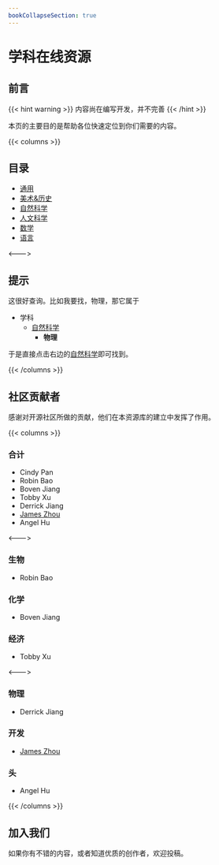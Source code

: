 ```yaml
---
bookCollapseSection: true
---
```


# 学科在线资源

## 前言

{{< hint warning >}}
内容尚在编写开发，并不完善
{{< /hint >}}

本页的主要目的是帮助各位快速定位到你们需要的内容。

{{< columns >}}

## 目录

- [通用](通用/)
- [美术&历史](美术历史/)
- [自然科学](自然科学/)
- [人文科学](人文科学/)
- [数学](数学/)
- [语言](语言/)

<--->

## 提示

这很好查询。比如我要找，物理，那它属于

- 学科
  - [自然科学](自然科学/)
    - **物理**

于是直接点击右边的[自然科学](自然科学/)即可找到。

{{< /columns >}}

## 社区贡献者

感谢对开源社区所做的贡献，他们在本资源库的建立中发挥了作用。

{{< columns >}}

### 合计

- Cindy Pan
- Robin Bao
- Boven Jiang
- Tobby Xu
- Derrick Jiang
- [James Zhou](https://jamesflare.com)
- Angel Hu

<--->

### 生物
- Robin Bao

### 化学

- Boven Jiang

### 经济

- Tobby Xu

<--->

### 物理
- Derrick Jiang

### 开发

- [James Zhou](https://jamesflare.com)

### 头

- Angel Hu

{{< /columns >}}

## 加入我们

如果你有不错的内容，或者知道优质的创作者，欢迎投稿。
